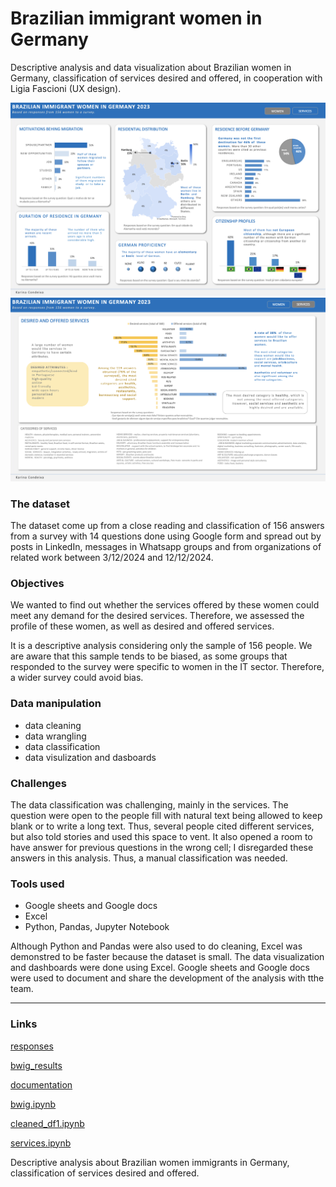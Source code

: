# Brazilian immigrant women in Germany
Descriptive analysis and data visualization about Brazilian women in Germany, classification of services desired and offered, in cooperation with Ligia Fascioni (UX design).

![dashboard1](images/dashboard1.png)
![dashboard2](images/dashboard2.png)

### The dataset
The dataset come up from a close reading and classification of 156 answers from a survey with 14 questions done using Google form and spread out by posts in LinkedIn, messages in Whatsapp groups and from organizations of related work between 3/12/2024 and 12/12/2024.

### Objectives
We wanted to find out whether the services offered by these women could meet any demand for the desired services. Therefore, we assessed the profile of these women, as well as desired and offered services.

It is a descriptive analysis considering only the sample of 156 people. We are aware that this sample tends to be biased, as some groups that responded to the survey were specific to women in the IT sector. Therefore, a wider survey could avoid bias.

### Data manipulation
- data cleaning
- data wrangling
- data classification
- data visulization and dasboards

### Challenges
The data classification was challenging, mainly in the services. The question were open to the people fill with natural text being allowed to keep blank or to write a long text. Thus, several people cited different services, but also told stories and used this space to vent. It also opened a room to have answer for previous questions in the wrong cell; I disregarded these answers in this analysis. Thus, a manual classification was needed.

### Tools used
- Google sheets and Google docs
- Excel
- Python, Pandas, Jupyter Notebook

Although Python and Pandas were also used to do cleaning, Excel was demonstred to be faster because the dataset is small.
The data visualization and dashboards were done using Excel.
Google sheets and Google docs were used to document and share the development of the analysis with tthe team.


---------------
### Links

[responses](https://docs.google.com/spreadsheets/d/1BWJpRJAhvpp_h46c2O1IVsDSzFk4MRmAwAhakDS03qM/edit#gid=1398339930
)

[bwig_results](https://docs.google.com/spreadsheets/d/1HAYNOSpPkHpyG4KoHGMbrcd8osPaD_4i3w7cj-Nkv1o/edit#gid=0)

[documentation](https://docs.google.com/document/d/1pFPFwXSsGyhxW1wD-hsiCPkFhFufJkmlv09mXLt09OA/edit)


[bwig.ipynb](https://colab.research.google.com/drive/12-I1FXsvzliWlKIhXba_P5AtBTWcsT9M#scrollTo=d2_iLj6ZuZNN)

[cleaned_df1.ipynb](https://colab.research.google.com/drive/12-I1FXsvzliWlKIhXba_P5AtBTWcsT9M#scrollTo=d2_iLj6ZuZNN)

[services.ipynb](https://colab.research.google.com/drive/1ND7iiAmNBWITSli_cwyOgZQDk7Z9mj6D#scrollTo=kl1BHEFgiaHa)

Descriptive analysis about Brazilian women immigrants in Germany, classification of services desired and  offered.
